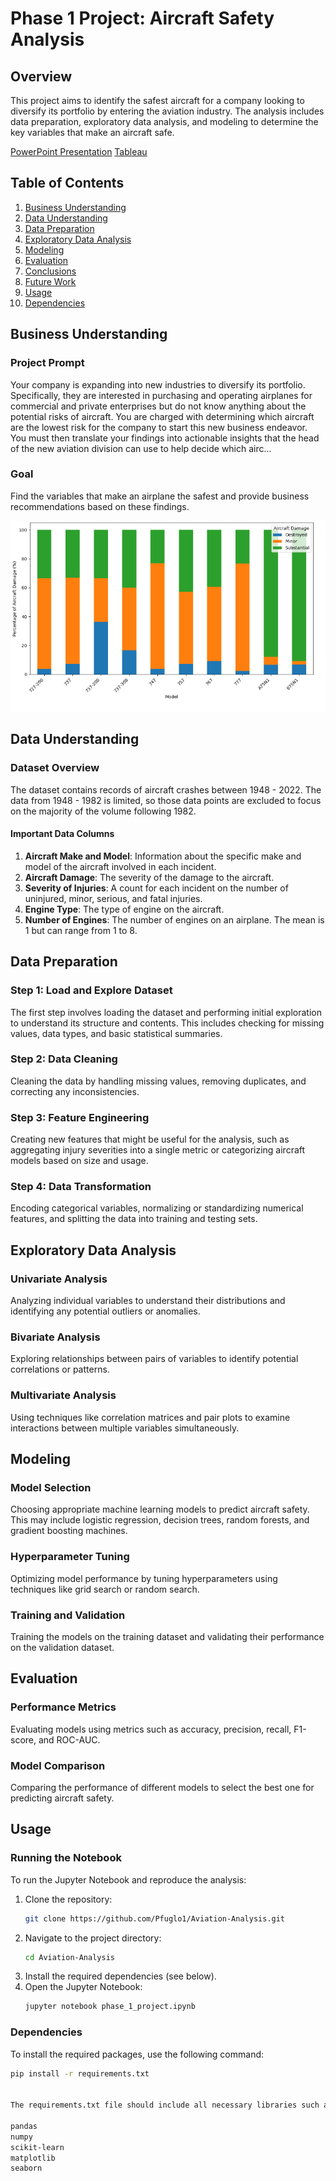# Phase 1 Project: Aircraft Safety Analysis

## Overview

This project aims to identify the safest aircraft for a company looking to diversify its portfolio by entering the aviation industry. The analysis includes data preparation, exploratory data analysis, and modeling to determine the key variables that make an aircraft safe.

[PowerPoint Presentation](https://github.com/Pfuglo1/Aviation-Analysis/blob/main/Phase%201.pptx)
[Tableau](https://prod-uk-a.online.tableau.com/#/site/pfuglo1e73a362b7f/workbooks/1082302?:origin=card_share_link)

## Table of Contents

1. [Business Understanding](#business-understanding)
2. [Data Understanding](#data-understanding)
3. [Data Preparation](#data-preparation)
4. [Exploratory Data Analysis](#exploratory-data-analysis)
5. [Modeling](#modeling)
6. [Evaluation](#evaluation)
7. [Conclusions](#conclusions)
8. [Future Work](#future-work)
9. [Usage](#usage)
10. [Dependencies](#dependencies)

## Business Understanding

### Project Prompt
Your company is expanding into new industries to diversify its portfolio. Specifically, they are interested in purchasing and operating airplanes for commercial and private enterprises but do not know anything about the potential risks of aircraft. You are charged with determining which aircraft are the lowest risk for the company to start this new business endeavor. You must then translate your findings into actionable insights that the head of the new aviation division can use to help decide which airc...

### Goal
Find the variables that make an airplane the safest and provide business recommendations based on these findings.

![Alt text](https://github.com/Pfuglo1/Aviation-Analysis/blob/main/Images/Model.PNG)

## Data Understanding

### Dataset Overview
The dataset contains records of aircraft crashes between 1948 - 2022. The data from 1948 - 1982 is limited, so those data points are excluded to focus on the majority of the volume following 1982.

#### Important Data Columns
1. **Aircraft Make and Model**: Information about the specific make and model of the aircraft involved in each incident.
2. **Aircraft Damage**: The severity of the damage to the aircraft.
3. **Severity of Injuries**: A count for each incident on the number of uninjured, minor, serious, and fatal injuries.
4. **Engine Type**: The type of engine on the aircraft.
5. **Number of Engines**: The number of engines on an airplane. The mean is 1 but can range from 1 to 8.

## Data Preparation

### Step 1: Load and Explore Dataset
The first step involves loading the dataset and performing initial exploration to understand its structure and contents. This includes checking for missing values, data types, and basic statistical summaries.

### Step 2: Data Cleaning
Cleaning the data by handling missing values, removing duplicates, and correcting any inconsistencies.

### Step 3: Feature Engineering
Creating new features that might be useful for the analysis, such as aggregating injury severities into a single metric or categorizing aircraft models based on size and usage.

### Step 4: Data Transformation
Encoding categorical variables, normalizing or standardizing numerical features, and splitting the data into training and testing sets.

## Exploratory Data Analysis

### Univariate Analysis
Analyzing individual variables to understand their distributions and identifying any potential outliers or anomalies.

### Bivariate Analysis
Exploring relationships between pairs of variables to identify potential correlations or patterns.

### Multivariate Analysis
Using techniques like correlation matrices and pair plots to examine interactions between multiple variables simultaneously.

## Modeling

### Model Selection
Choosing appropriate machine learning models to predict aircraft safety. This may include logistic regression, decision trees, random forests, and gradient boosting machines.

### Hyperparameter Tuning
Optimizing model performance by tuning hyperparameters using techniques like grid search or random search.

### Training and Validation
Training the models on the training dataset and validating their performance on the validation dataset.

## Evaluation

### Performance Metrics
Evaluating models using metrics such as accuracy, precision, recall, F1-score, and ROC-AUC.

### Model Comparison
Comparing the performance of different models to select the best one for predicting aircraft safety.



## Usage

### Running the Notebook
To run the Jupyter Notebook and reproduce the analysis:

1. Clone the repository:
    ```bash
    git clone https://github.com/Pfuglo1/Aviation-Analysis.git
    ```
2. Navigate to the project directory:
    ```bash
    cd Aviation-Analysis
    ```
3. Install the required dependencies (see below).
4. Open the Jupyter Notebook:
    ```bash
    jupyter notebook phase_1_project.ipynb
    ```

### Dependencies
To install the required packages, use the following command:
```bash
pip install -r requirements.txt


The requirements.txt file should include all necessary libraries such as:

pandas
numpy
scikit-learn
matplotlib
seaborn